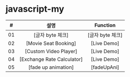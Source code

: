 # javascript-my

|  #  |            설명             | Function |
| :-: | :----------------------------: | :-------: |
| 01  |       [글자 byte 체크]       | [글자 byte 체크]  |
| 02  |     [Movie Seat Booking]    | [Live Demo]  |
| 03  |    [Custom Video Player]     | [Live Demo]  |
| 04  |  [Exchange Rate Calculator]  | [Live Demo]  |
| 05  | [fade up animation]  | [fadeUpAni]  |
